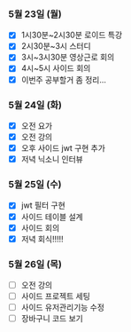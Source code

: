 ### 5월 23일 (월)
- [x] 1시30분~2시30분 로이드 특강
- [x] 2시30분~3시 스터디
- [x] 3시~3시30분 영상근로 회의
- [x] 4시~5시 사이드 회의
- [x] 이번주 공부할거 좀 정리... 

### 5월 24일 (화)
- [x] 오전 요가
- [x] 오전 강의
- [x] 오후 사이드 jwt 구현 추가
- [x] 저녁 닉소니 인터뷰

### 5월 25일 (수)
- [x] jwt 필터 구현
- [x] 사이드 테이블 설계
- [x] 사이드 회의
- [x] 저녁 회식!!!!!

### 5월 26일 (목)
- [ ] 오전 강의
- [ ] 사이드 프로젝트 세팅
- [ ] 사이드 유저관리기능 수정
- [ ] 장바구니 코드 보기
